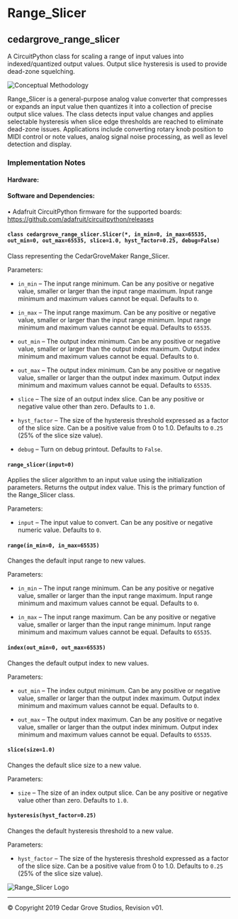 # Range_Slicer
## cedargrove_range_slicer
A CircuitPython class for scaling a range of input values into indexed/quantized output values. Output slice hysteresis is used to provide dead-zone squelching.

![Conceptual Methodology](https://github.com/CedarGroveStudios/Range_Slicer/blob/master/conceptual%202019-03-05.png)

Range_Slicer is a general-purpose analog value converter that compresses or expands an input value then quantizes it into a collection of precise output slice values. The class detects input value changes and applies selectable hysteresis when slice edge thresholds are reached to eliminate dead-zone issues. Applications include converting rotary knob position to MIDI control or note values, analog signal noise processing, as well as level detection and display.

### Implementation Notes
#### Hardware:
#### Software and Dependencies:
•	Adafruit CircuitPython firmware for the supported boards: https://github.com/adafruit/circuitpython/releases

#### ```class cedargrove_range_slicer.Slicer(*, in_min=0, in_max=65535, out_min=0, out_max=65535, slice=1.0, hyst_factor=0.25, debug=False)```

Class representing the CedarGroveMaker Range_Slicer.

Parameters:	

-	`in_min` – The input range minimum. Can be any positive or negative value, smaller or larger than the input range maximum. Input range minimum and maximum values cannot be equal. Defaults to `0`.

-	`in_max` – The input range maximum. Can be any positive or negative value, smaller or larger than the input range minimum. Input range minimum and maximum values cannot be equal. Defaults to `65535`.

-	`out_min` – The output index minimum. Can be any positive or negative value, smaller or larger than the output index maximum. Output index minimum and maximum values cannot be equal. Defaults to `0`.

-	`out_max` – The output index minimum. Can be any positive or negative value, smaller or larger than the output index maximum. Output index minimum and maximum values cannot be equal. Defaults to `65535`.

-	`slice` – The size of an output index slice. Can be any positive or negative value other than zero. Defaults to `1.0`.

-	`hyst_factor` – The size of the hysteresis threshold expressed as a factor of the slice size. Can be a positive value from 0 to 1.0. Defaults to `0.25` (25% of the slice size value).

-	`debug` – Turn on debug printout. Defaults to `False`.

#### `range_slicer(input=0)`

Applies the slicer algorithm to an input value using the initialization parameters. Returns the output index value. This is the primary function of the Range_Slicer class.

Parameters:	

- `input` – The input value to convert. Can be any positive or negative numeric value. Defaults to `0`.


#### `range(in_min=0, in_max=65535)` 

Changes the default input range to new values.

Parameters:	

- `in_min` – The input range minimum. Can be any positive or negative value, smaller or larger than the input range maximum. Input range minimum and maximum values cannot be equal. Defaults to `0`.

- `in_max` – The input range maximum. Can be any positive or negative value, smaller or larger than the input range minimum. Input range minimum and maximum values cannot be equal. Defaults to `65535`.


#### `index(out_min=0, out_max=65535)` 

Changes the default output index to new values.

Parameters:	

- `out_min` – The index output minimum. Can be any positive or negative value, smaller or larger than the output index maximum. Output index minimum and maximum values cannot be equal. Defaults to `0`.

- `out_max` – The output index maximum. Can be any positive or negative value, smaller or larger than the output index minimum. Output index minimum and maximum values cannot be equal. Defaults to `65535`.


#### `slice(size=1.0)` 

Changes the default slice size to a new value.

Parameters:	

- `size` – The size of an index output slice. Can be any positive or negative value other than zero. Defaults to `1.0`.


#### `hysteresis(hyst_factor=0.25)`

Changes the default hysteresis threshold to a new value.

Parameters:	

- `hyst_factor` – The size of the hysteresis threshold expressed as a factor of the slice size. Can be a positive value from 0 to 1.0. Defaults to `0.25` (25% of the slice size value).

![Range_Slicer Logo](https://github.com/CedarGroveStudios/Range_Slicer/blob/master/range%20slicer%20logo%2001.bmp)

________________________________________
© Copyright 2019 Cedar Grove Studios, Revision v01. 
